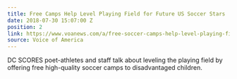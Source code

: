 ```yaml
---
title: Free Camps Help Level Playing Field for Future US Soccer Stars
date: 2018-07-30 15:07:00 Z
position: 2
link: https://www.voanews.com/a/free-soccer-camps-help-level-playing-field-/4505649.html
source: Voice of America
---
```


DC SCORES poet-athletes and staff talk about leveling the playing field by offering free high-quality soccer camps to disadvantaged children.